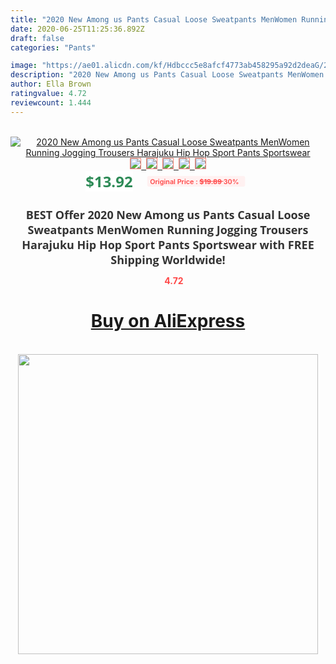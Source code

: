 ```yaml
---
title: "2020 New Among us Pants Casual Loose Sweatpants MenWomen Running Jogging Trousers Harajuku Hip Hop Sport Pants Sportswear"
date: 2020-06-25T11:25:36.892Z
draft: false
categories: "Pants"

image: "https://ae01.alicdn.com/kf/Hdbccc5e8afcf4773ab458295a92d2deaG/2020-New-Among-us-Pants-Casual-Loose-Sweatpants-Men-Women-Running-Jogging-Trousers-Harajuku-Hip-Hop.jpg"
description: "2020 New Among us Pants Casual Loose Sweatpants MenWomen Running Jogging Trousers Harajuku Hip Hop Sport Pants Sportswear"
author: Ella Brown
ratingvalue: 4.72
reviewcount: 1.444
---
```

<br>
<div style="text-align: center;">
<a href="https://s.click.aliexpress.com/e/_AMj4hR" target="_blank" rel="nofollow noopener noreferrer"><img alt="2020 New Among us Pants Casual Loose Sweatpants MenWomen Running Jogging Trousers Harajuku Hip Hop Sport Pants Sportswear" class="magnifier-image" src="https://ae01.alicdn.com/kf/Hdbccc5e8afcf4773ab458295a92d2deaG/2020-New-Among-us-Pants-Casual-Loose-Sweatpants-Men-Women-Running-Jogging-Trousers-Harajuku-Hip-Hop.jpg_640x640.jpg">
<br>
<img style="border:1px solid salmon" src="https://ae01.alicdn.com/kf/Hdbccc5e8afcf4773ab458295a92d2deaG/2020-New-Among-us-Pants-Casual-Loose-Sweatpants-Men-Women-Running-Jogging-Trousers-Harajuku-Hip-Hop.jpg_120x120.jpg">&nbsp;&nbsp;<img style="border:1px solid salmon" src="https://ae01.alicdn.com/kf/He8b0a988aefb40f68d46aaba05ecf4ce7/2020-New-Among-us-Pants-Casual-Loose-Sweatpants-Men-Women-Running-Jogging-Trousers-Harajuku-Hip-Hop.jpg_120x120.jpg">&nbsp;&nbsp;<img style="border:1px solid salmon" src="https://ae01.alicdn.com/kf/H67340fa2f3c34feb835769d182c69529f/2020-New-Among-us-Pants-Casual-Loose-Sweatpants-Men-Women-Running-Jogging-Trousers-Harajuku-Hip-Hop.jpg_120x120.jpg">&nbsp;&nbsp;<img style="border:1px solid salmon" src="https://ae01.alicdn.com/kf/H21d40ad6463748ca807aaea8fe29154dF/2020-New-Among-us-Pants-Casual-Loose-Sweatpants-Men-Women-Running-Jogging-Trousers-Harajuku-Hip-Hop.jpg_120x120.jpg">&nbsp;&nbsp;<img style="border:1px solid salmon" src="https://ae01.alicdn.com/kf/H7d191e63af6849f9af9bfd8c25056504L/2020-New-Among-us-Pants-Casual-Loose-Sweatpants-Men-Women-Running-Jogging-Trousers-Harajuku-Hip-Hop.jpg_120x120.jpg"></a></div><br0>
<div style="text-align: center;"><span style="background-color: white; border: 0px; box-sizing: border-box; color: seagreen; display: inline-block; font-family: &quot;open sans&quot; , &quot;arial&quot; , &quot;helvetica&quot; , sans-serif , &quot;heiti&quot;; font-size: 24px; font-stretch: inherit; font-weight: 700; line-height: inherit; margin: 0px 10px 0px 0px; padding: 0px; vertical-align: middle;">$13.92 </span>
<span style="background: rgb(255 , 241 , 241); border-radius: 3px; border: 0px; box-sizing: border-box; color: #ff4747; display: inline-block; font-family: inherit; font-size: 12px; font-stretch: inherit; font-style: inherit; font-variant: inherit; font-weight: 600; line-height: inherit; margin: 0px; padding: 2px 5px; transform: scale(0.9); vertical-align: middle;">Original Price : <b style="text-decoration: line-through;">$19.89 </b> 30%&nbsp;&nbsp;</span></div>
<h1 style="color: #333333; display: inline-block; font-family: &quot;open sans&quot; , &quot;arial&quot; , &quot;helvetica&quot; , sans-serif , &quot;heiti&quot;; font-size: 18px; font-stretch: inherit; font-weight: 700; text-align: center;">BEST Offer 2020 New Among us Pants Casual Loose Sweatpants MenWomen Running Jogging Trousers Harajuku Hip Hop Sport Pants Sportswear with FREE Shipping Worldwide!</h1>
<div style="color: #ff4747; text-align: center;">
<img src="https://4.bp.blogspot.com/-M0ZcTcb-5uY/XleCXlxnR4I/AAAAAAAAAEc/OrjgMkXV1oMQFaCRZj5HQwOCBcu3w1FegCPcBGAYYCw/s1600/star.png" style="height: 15px;">&nbsp;<b>4.72</b></div>
<div class="button_cont" align="center"><a class="buynow_a" href="https://s.click.aliexpress.com/e/_AMj4hR" target="_blank" rel="nofollow noopener noreferrer"><H1>Buy on AliExpress</H1></a></div><br>
<div class="separator" style="clear: both; text-align: center;">
<img src="https://lh3.googleusercontent.com/-pTy5HemUv9M/XlePHvY0dAI/AAAAAAAAAE4/0nX5iRUoIWY8eMW9Dpxeirr157OZliDIgCLcBGAsYHQ/s1600/badge.gif" width="480">
</div>
